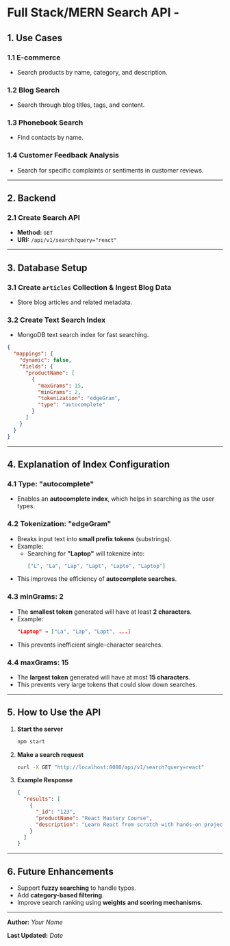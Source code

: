 # **Full Stack/MERN Search API -**

## **1. Use Cases**

### **1.1 E-commerce**
   - Search products by name, category, and description.

### **1.2 Blog Search**
   - Search through blog titles, tags, and content.

### **1.3 Phonebook Search**
   - Find contacts by name.

### **1.4 Customer Feedback Analysis**
   - Search for specific complaints or sentiments in customer reviews.

---

## **2. Backend**

### **2.1 Create Search API**
- **Method:** `GET`
- **URI:** `/api/v1/search?query="react"`

---

## **3. Database Setup**

### **3.1 Create `articles` Collection & Ingest Blog Data**
   - Store blog articles and related metadata.

### **3.2 Create Text Search Index**
   - MongoDB text search index for fast searching.

```json
{
  "mappings": {
    "dynamic": false,
    "fields": {
      "productName": [
        {
          "maxGrams": 15,
          "minGrams": 2,
          "tokenization": "edgeGram",
          "type": "autocomplete"
        }
      ]
    }
  }
}
```

---

## **4. Explanation of Index Configuration**

### **4.1 Type: "autocomplete"**
   - Enables an **autocomplete index**, which helps in searching as the user types.

### **4.2 Tokenization: "edgeGram"**
   - Breaks input text into **small prefix tokens** (substrings).
   - Example:
     - Searching for **"Laptop"** will tokenize into:
       ```json
       ["L", "La", "Lap", "Lapt", "Lapto", "Laptop"]
       ```
   - This improves the efficiency of **autocomplete searches**.

### **4.3 minGrams: 2**
   - The **smallest token** generated will have at least **2 characters**.
   - Example:
     ```json
     "Laptop" → ["La", "Lap", "Lapt", ...]
     ```
   - This prevents inefficient single-character searches.

### **4.4 maxGrams: 15**
   - The **largest token** generated will have at most **15 characters**.
   - This prevents very large tokens that could slow down searches.

---

## **5. How to Use the API**

1. **Start the server**
   ```bash
   npm start
   ```

2. **Make a search request**
   ```bash
   curl -X GET "http://localhost:8080/api/v1/search?query=react"
   ```

3. **Example Response**
   ```json
   {
     "results": [
       {
         "_id": "123",
         "productName": "React Mastery Course",
         "description": "Learn React from scratch with hands-on projects."
       }
     ]
   }
   ```

---

## **6. Future Enhancements**
- Support **fuzzy searching** to handle typos.
- Add **category-based filtering**.
- Improve search ranking using **weights and scoring mechanisms**.

---

**Author:** _Your Name_

**Last Updated:** _Date_

